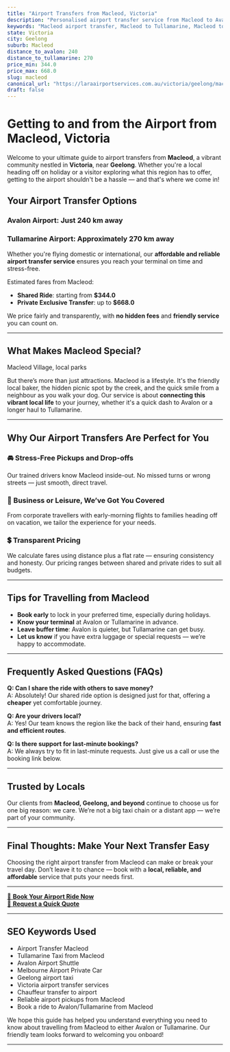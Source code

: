 ```yaml
---
title: "Airport Transfers from Macleod, Victoria"
description: "Personalised airport transfer service from Macleod to Avalon and Tullamarine airports. Enjoy a smooth, affordable ride with us!"
keywords: "Macleod airport transfer, Macleod to Tullamarine, Macleod to Avalon, airport taxi Macleod, private airport transfer Macleod, shared ride Macleod, Macleod transfers, airport shuttle Macleod, book Macleod airport taxi, affordable Macleod airport transfer, Macleod airport transfer service, airport transfer Geelong, airport transfer Melbourne, Melbourne airport taxi, airport transfers Victoria, Tullamarine airport shuttle, Avalon airport transfers, Melbourne private transfer, airport transport services Melbourne"
state: Victoria
city: Geelong
suburb: Macleod
distance_to_avalon: 240
distance_to_tullamarine: 270
price_min: 344.0
price_max: 668.0
slug: macleod
canonical_url: "https://laraairportservices.com.au/victoria/geelong/macleod/"
draft: false
---
```


# Getting to and from the Airport from Macleod, Victoria

Welcome to your ultimate guide to airport transfers from **Macleod**, a vibrant community nestled in **Victoria**, near **Geelong**. Whether you're a local heading off on holiday or a visitor exploring what this region has to offer, getting to the airport shouldn't be a hassle — and that's where we come in!

## Your Airport Transfer Options

### Avalon Airport: Just 240 km away  
### Tullamarine Airport: Approximately 270 km away

Whether you're flying domestic or international, our **affordable and reliable airport transfer service** ensures you reach your terminal on time and stress-free.

Estimated fares from Macleod:
- **Shared Ride**: starting from **$344.0**
- **Private Exclusive Transfer**: up to **$668.0**

We price fairly and transparently, with **no hidden fees** and **friendly service** you can count on.

---

## What Makes Macleod Special?

Macleod Village, local parks

But there’s more than just attractions. Macleod is a lifestyle. It's the friendly local baker, the hidden picnic spot by the creek, and the quick smile from a neighbour as you walk your dog. Our service is about **connecting this vibrant local life** to your journey, whether it's a quick dash to Avalon or a longer haul to Tullamarine.

---

## Why Our Airport Transfers Are Perfect for You

### 🚘 Stress-Free Pickups and Drop-offs
Our trained drivers know Macleod inside-out. No missed turns or wrong streets — just smooth, direct travel.

### 💼 Business or Leisure, We’ve Got You Covered
From corporate travellers with early-morning flights to families heading off on vacation, we tailor the experience for your needs.

### 💲 Transparent Pricing
We calculate fares using distance plus a flat rate — ensuring consistency and honesty. Our pricing ranges between shared and private rides to suit all budgets.

---

## Tips for Travelling from Macleod

- **Book early** to lock in your preferred time, especially during holidays.
- **Know your terminal** at Avalon or Tullamarine in advance.
- **Leave buffer time**: Avalon is quieter, but Tullamarine can get busy.
- **Let us know** if you have extra luggage or special requests — we’re happy to accommodate.

---

## Frequently Asked Questions (FAQs)

**Q: Can I share the ride with others to save money?**  
A: Absolutely! Our shared ride option is designed just for that, offering a **cheaper** yet comfortable journey.

**Q: Are your drivers local?**  
A: Yes! Our team knows the region like the back of their hand, ensuring **fast and efficient routes**.

**Q: Is there support for last-minute bookings?**  
A: We always try to fit in last-minute requests. Just give us a call or use the booking link below.

---

## Trusted by Locals

Our clients from **Macleod, Geelong, and beyond** continue to choose us for one big reason: we care. We’re not a big taxi chain or a distant app — we’re part of your community.

---

## Final Thoughts: Make Your Next Transfer Easy

Choosing the right airport transfer from Macleod can make or break your travel day. Don’t leave it to chance — book with a **local, reliable, and affordable** service that puts your needs first.

---

[📅 **Book Your Airport Ride Now**](https://laraairportservices.square.site/s/appointments)  
[📧 **Request a Quick Quote**](https://laraairportservices.square.site/contact-us)

---

## SEO Keywords Used
- Airport Transfer Macleod
- Tullamarine Taxi from Macleod
- Avalon Airport Shuttle
- Melbourne Airport Private Car
- Geelong airport taxi
- Victoria airport transfer services
- Chauffeur transfer to airport
- Reliable airport pickups from Macleod
- Book a ride to Avalon/Tullamarine from Macleod

We hope this guide has helped you understand everything you need to know about travelling from Macleod to either Avalon or Tullamarine. Our friendly team looks forward to welcoming you onboard!

---

